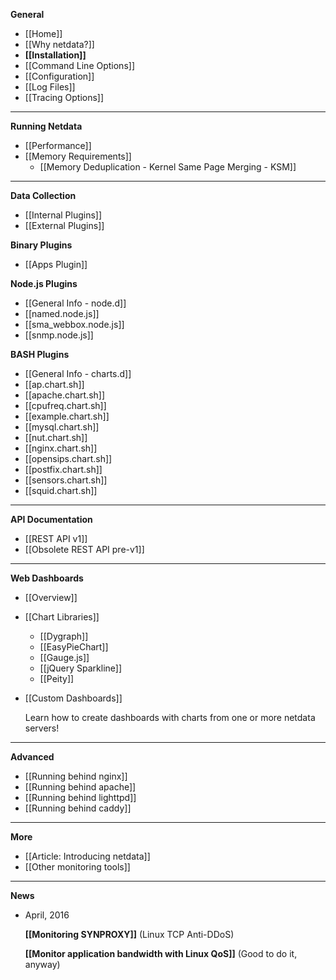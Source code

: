 **General**
* [[Home]]
* [[Why netdata?]]
* **[[Installation]]**
* [[Command Line Options]]
* [[Configuration]]
* [[Log Files]]
* [[Tracing Options]]

---

**Running Netdata**
* [[Performance]]
* [[Memory Requirements]]
    - [[Memory Deduplication - Kernel Same Page Merging - KSM]]

---

**Data Collection**
* [[Internal Plugins]]
* [[External Plugins]]

**Binary Plugins**
* [[Apps Plugin]]

**Node.js Plugins**
* [[General Info - node.d]]
* [[named.node.js]]
* [[sma_webbox.node.js]]
* [[snmp.node.js]]

**BASH Plugins**
* [[General Info - charts.d]]
* [[ap.chart.sh]]
* [[apache.chart.sh]]
* [[cpufreq.chart.sh]]
* [[example.chart.sh]]
* [[mysql.chart.sh]]
* [[nut.chart.sh]]
* [[nginx.chart.sh]]
* [[opensips.chart.sh]]
* [[postfix.chart.sh]]
* [[sensors.chart.sh]]
* [[squid.chart.sh]]

---

**API Documentation**
* [[REST API v1]]
* [[Obsolete REST API pre-v1]]

---

**Web Dashboards**
* [[Overview]]
* [[Chart Libraries]]
    - [[Dygraph]]
    - [[EasyPieChart]]
    - [[Gauge.js]]
    - [[jQuery Sparkline]]
    - [[Peity]]

* [[Custom Dashboards]]

  Learn how to create dashboards with charts from one or more netdata servers!

---

**Advanced**
* [[Running behind nginx]]
* [[Running behind apache]]
* [[Running behind lighttpd]]
* [[Running behind caddy]]

---

**More**
* [[Article: Introducing netdata]]
* [[Other monitoring tools]]

---

**News**
* April, 2016

  **[[Monitoring SYNPROXY]]**
  (Linux TCP Anti-DDoS)

  **[[Monitor application bandwidth with Linux QoS]]**
  (Good to do it, anyway)
